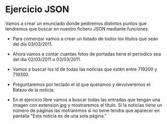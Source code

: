 # Ejercicio JSON

Vamos a crear un enunciado donde pediremos distintos puntos que tendremos que buscar en nuestro fichero JSON mediante funciones.

- Para comenzar vamos a crear un listado de todos los titulos que sean del día 03/03/2011.

- Ahora vamos a contar cuantas fotos de portadas tiene el periodico sea del dia 02/03/2011 o 03/03/2011.

- Vamos a buscar los id de todas las noticias que estén entre 719200 y 719300.

- Preguntaremos por teclado el id que queramos y devolveremos el Balazo de la noticia.

- En el ejercicio libre vamos a buscar todas las entradas que tengan una imagen con extension jpg y mostraremos el titulo. Si la noticias tiene un número de páginas las motraremos si no tiene tendra que aparecer en pantalla "Esta noticia es de una sola página."